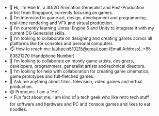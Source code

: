 - 👋 Hi, I’m Hoe In, a 3D/2D Animation Generalist and Post-Production artist from Singapore, currently focusing on games.
- 👀 I’m interested in game art, design, development and programming, real-time rendering and VFX and virtual production.
- 🌱 I’m currently learning Unreal Engine 5 and Unity to integrate it with my current CG Generalist skills.
- 💞️ I’m looking to collaborate on designing and creating games across all platforms like for consoles and personal computers.
- 📫 How to reach me: lauhoein510215@gmail.com (Email Address), +65 83821270 (Handphone Number)
- 👯 I’m looking to collaborate on mostly game artists, designers, developers, programmers, generalist artists and technical directors.
- 🤔 I’m looking for help with collaboration for creating game cinematics, game prototypes and full-fletched games.
- 💬 Ask me anything about films, television, video games and virtual production.
- 😄 Pronouns: I am a 'He'.
- ⚡ Fun fact about me: I am kind of a tech geek who like retro tech stuff for software and hardware and PC and console games and likes to eat noodles.
<!---
LauHoeIn/LauHoeIn is a ✨ special ✨ repository because its `README.md` (this file) appears on your GitHub profile.
You can click the Preview link to take a look at your changes.
--->
